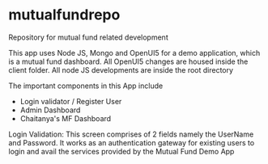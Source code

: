 # mutualfundrepo
Repository for mutual fund related development

This app uses Node JS, Mongo and OpenUI5 for a demo application, which is a mutual fund dashboard. All OpenUI5 changes are housed inside the client folder. All node JS developments are inside the root directory

The important components in this App include
- Login validator / Register User
- Admin Dashboard 
- Chaitanya's MF Dashboard

Login Validation:
This screen comprises of 2 fields namely the UserName and Password. It works as an authentication gateway for existing users to login and avail the services provided by the Mutual Fund Demo App

